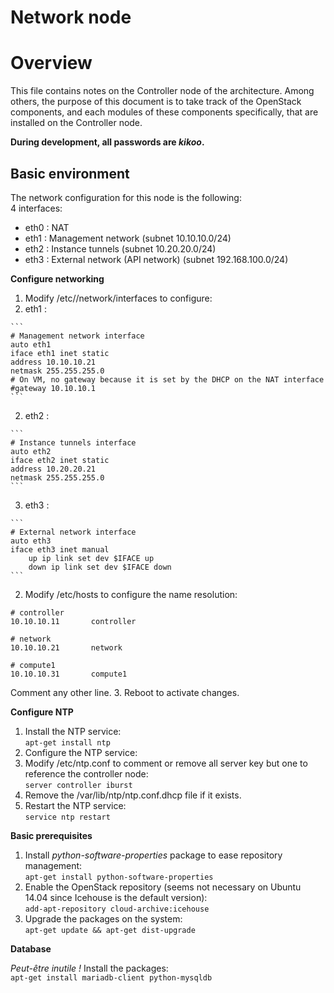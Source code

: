 # Network node

# Overview

This file contains notes on the Controller node of the architecture. Among others, the purpose of this document is to take track of the OpenStack components, and each modules of these components specifically, that are installed on the Controller node.

**During development, all passwords are _kikoo_.**

## Basic environment

The network configuration for this node is the following:  
4 interfaces:

- eth0 : NAT
- eth1 : Management network (subnet 10.10.10.0/24)
- eth2 : Instance tunnels (subnet 10.20.20.0/24)
- eth3 : External network (API network) (subnet 192.168.100.0/24)

**Configure networking**

1. Modify /etc//network/interfaces to configure:
  1. eth1 :
    
    ```
    # Management network interface
    auto eth1
    iface eth1 inet static
    address 10.10.10.21
    netmask 255.255.255.0
    # On VM, no gateway because it is set by the DHCP on the NAT interface
    #gateway 10.10.10.1
    ```
  2. eth2 :
    
    ```
    # Instance tunnels interface
    auto eth2
    iface eth2 inet static
    address 10.20.20.21
    netmask 255.255.255.0
    ```
  3. eth3 :
  
    ```
    # External network interface
    auto eth3
    iface eth3 inet manual
        up ip link set dev $IFACE up
        down ip link set dev $IFACE down
    ```
2. Modify /etc/hosts to configure the name resolution:

  ```
  # controller
  10.10.10.11       controller

  # network
  10.10.10.21       network

  # compute1
  10.10.10.31       compute1
  ```
Comment any other line.
3. Reboot to activate changes.

**Configure NTP**

1. Install the NTP service:  
  `apt-get install ntp`
2. Configure the NTP service:
  1. Modify /etc/ntp.conf to comment or remove all server key but one to reference the controller node:  
    `server controller iburst`
  2. Remove the /var/lib/ntp/ntp.conf.dhcp file if it exists.
3. Restart the NTP service:  
  `service ntp restart`

**Basic prerequisites**

1. Install _python-software-properties_ package to ease repository management:  
  `apt-get install python-software-properties`
2. Enable the OpenStack repository (seems not necessary on Ubuntu 14.04 since Icehouse is the default version):  
  `add-apt-repository cloud-archive:icehouse`
3. Upgrade the packages on the system:  
  `apt-get update && apt-get dist-upgrade`

**Database**

*Peut-être inutile !*
Install the packages:  
  `apt-get install mariadb-client python-mysqldb`
